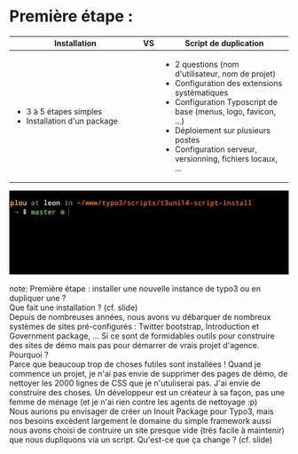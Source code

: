 <!-- .slide: data-breadcrumb="Installation VS Duplication" -->
# Première étape :

<table class="reveal">
	<thead>
		<tr>
			<th width="48%"><img src="img/ico_install.png" width="50" alt=""/> Installation</th>
			<th width="4%" class="vs">VS</th>
			<th width="48%"><img src="img/ico_clone.png" width="50" alt=""/> Script de duplication</th>
		</tr>
	</thead>
	<tbody>
		<tr>
			<td>
				<ul class="fragment fade-in">
					<li>3 à 5 étapes simples</li>
					<li>Installation d'un package</li>
				</ul>
			</td>
			<td></td>
			<td>
				<ul class="fragment fade-in">
					<li>2 questions (nom d'utilisateur, nom de projet)</li>
					<li>Configuration des extensions systèmatiques</li>
					<li>Configuration Typoscript de base (menus, logo, favicon, ...)</li>
					<li>Déploiement sur plusieurs postes</li>
					<li>Configuration serveur, versionning, fichiers locaux, ...</li>
				</ul>
			</td>
		</tr>
	</tbody>
</table>

<img src="img/demo-install.gif" alt="" class="fragment fade-in"/>

note:
	Première étape : installer une nouvelle instance de typo3 ou en dupliquer une ?<br />
	Que fait une installation ? (cf. slide)<br />
	Depuis de nombreuses années, nous avons vu débarquer de nombreux systèmes de sites pré-configurés : Twitter bootstrap, Introduction et Government package, ... Si ce sont de formidables outils pour construire des sites de démo mais pas pour démarrer de vrais projet d'agence. Pourquoi ?<br />
	Parce que beaucoup trop de choses futiles sont installées ! Quand je commence un projet, je n'ai pas envie de supprimer des pages de démo, de nettoyer les 2000 lignes de CSS que je n'utuliserai pas. J'ai envie de construire des choses. Un développeur est un créateur à sa façon, pas une femme de ménage (et je n'ai rien contre les agents de nettoyage :p)<br />
	Nous aurions pu envisager de créer un Inouit Package pour Typo3, mais nos besoins excèdent largement le domaine du simple framework aussi nous avons choisi de contruire un site presque vide (très facile à maintenir) que nous dupliquons via un script. Qu'est-ce que ça change ? (cf. slide)